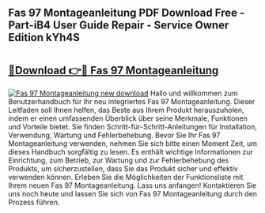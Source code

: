 ## Fas 97 Montageanleitung PDF Download Free - Part-iB4 User Guide Repair - Service Owner Edition kYh4S

# <h2><a href="http://df8j1dv.blite.top/?on=Fas+97+Montageanleitung">🔗Download 👉🔴 Fas 97 Montageanleitung</a></h2>

[![Fas 97 Montageanleitung new download](https://i.imgur.com/lujVjoI.png)](http://df8j1dv.blite.top/?on=Fas+97+Montageanleitung)
Hallo und willkommen zum Benutzerhandbuch für Ihr neu integriertes Fas 97 Montageanleitung. Dieser Leitfaden soll Ihnen helfen, das Beste aus Ihrem Produkt herauszuholen, indem er einen umfassenden Überblick über seine Merkmale, Funktionen und Vorteile bietet. Sie finden Schritt-für-Schritt-Anleitungen für Installation, Verwendung, Wartung und Fehlerbehebung. Bevor Sie Ihr Fas 97 Montageanleitung verwenden, nehmen Sie sich bitte einen Moment Zeit, um dieses Handbuch sorgfältig zu lesen. Es enthält wichtige Informationen zur Einrichtung, zum Betrieb, zur Wartung und zur Fehlerbehebung des Produkts, um sicherzustellen, dass Sie das Produkt sicher und effektiv verwenden können. Erleben Sie die Möglichkeiten der Funktionsliste mit Ihrem neuen Fas 97 Montageanleitung. Lass uns anfangen! Kontaktieren Sie uns noch heute und lassen Sie sich von Fas 97 Montageanleitung durch den Prozess führen.

